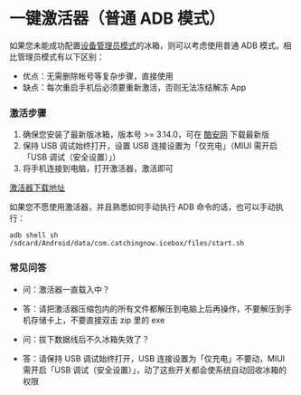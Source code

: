 # 一键激活器（普通 ADB 模式）

如果您未能成功配置[设备管理员模式](https://iceboxdoc.catchingnow.com/%E4%B8%80%E9%94%AE%E6%BF%80%E6%B4%BB%E5%B7%A5%E5%85%B7)的冰箱，则可以考虑使用普通 ADB 模式。相比管理员模式有以下区别：

- 优点：无需删除帐号等复杂步骤，直接使用
- 缺点：每次重启手机后必须要重新激活，否则无法冻结解冻 App

### 激活步骤

1. 确保您安装了最新版冰箱，版本号 >= 3.14.0，可在 [酷安网](https://www.coolapk.com/apk/com.catchingnow.icebox) 下载最新版
2. 保持 USB 调试始终打开，设置 USB 连接设置为「仅充电」（MIUI 需开启「USB 调试（安全设置）」）
3. 将手机连接到电脑，打开激活器，激活即可

 [激活器下载地址](http://files.catchingnow.com/%E5%86%B0%E7%AE%B1%E6%BF%80%E6%B4%BB%E5%99%A8-Windows.zip)
 
如果您不愿使用激活器，并且熟悉如何手动执行 ADB 命令的话，也可以手动执行： 
```
adb shell sh /sdcard/Android/data/com.catchingnow.icebox/files/start.sh
```

### 常见问答

- 问：激活器一直载入中？
- 答：请把激活器压缩包内的所有文件都解压到电脑上后再操作，不要解压到手机存储卡上，不要直接双击 zip 里的 exe

- 问：拔下数据线后不久冰箱失效了？
- 答：请保持 USB 调试始终打开，USB 连接设置为「仅充电」不要动，MIUI 需开启「USB 调试（安全设置）」，动了这些开关都会使系统自动回收冰箱的权限
